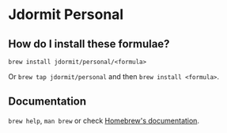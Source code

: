# Jdormit Personal

## How do I install these formulae?
`brew install jdormit/personal/<formula>`

Or `brew tap jdormit/personal` and then `brew install <formula>`.

## Documentation
`brew help`, `man brew` or check [Homebrew's documentation](https://docs.brew.sh).
